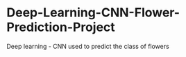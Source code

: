 # Deep-Learning-CNN-Flower-Prediction-Project
Deep learning - CNN used to predict the class of flowers
